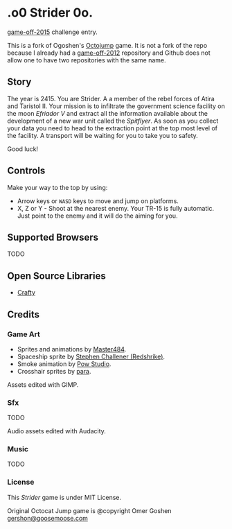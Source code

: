 .o0 Strider 0o.
===============================

[game-off-2015](https://github.com/blog/1972-the-game-has-changed) challenge entry.

This is a fork of Ogoshen's [Octojump](https://github.com/ogoshen/game-off-2012) game. It is not a fork of the repo because
I already had a [game-off-2012](https://github.com/petarov/game-off-2012) repository and Github does not allow one to have two repositories with the same name.

## Story

The year is 2415. You are Strider. A a member of the rebel forces of Atira and Taristol II. Your mission is to infiltrate the government science facility on the moon *Efriador V* and extract all the information available about the development of a new war unit called the *Spitflyer*. As soon as you collect your data you need to head to the extraction point at the top most level of the facility. A transport will be waiting for you to take you to safety. 

Good luck!

## Controls

Make your way to the top by using:

  * Arrow keys or `WASD` keys to move and jump on platforms.
  * X, Z or Y - Shoot at the nearest enemy. Your TR-15 is fully automatic. Just point to the enemy and it will do the aiming for you.

## Supported Browsers

TODO

## Open Source Libraries

  * [Crafty](http://craftyjs.com)

## Credits
### Game Art

  * Sprites and animations by [Master484](http://opengameart.org/content/open-gunner-starter-kit).
  * Spaceship sprite by [Stephen Challener (Redshrike)](http://opengameart.org/content/space-ship-building-bits-volume-1).
  * Smoke animation by [Pow Studio](http://powstudios.com/content/smoke-animation-pack-1).
  * Crosshair sprites by [para](http://opengameart.org/content/64-crosshairs-pack).

Assets edited with GIMP.

### Sfx

TODO

Audio assets edited with Audacity.

### Music

TODO

### License

This *Strider* game is under MIT License.

Original Octocat Jump game is @copyright Omer Goshen <gershon@goosemoose.com>